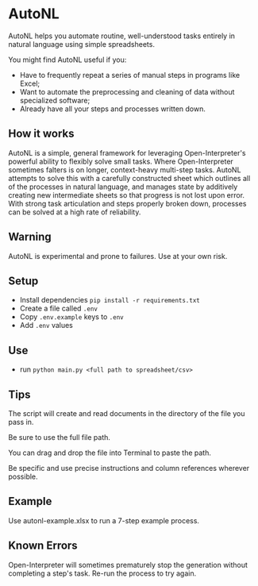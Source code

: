 # AutoNL

AutoNL helps you automate routine, well-understood tasks entirely in natural language using simple spreadsheets. 

You might find AutoNL useful if you:
   * Have to frequently repeat a series of manual steps in programs like Excel; 
   * Want to automate the preprocessing and cleaning of data without specialized software;
   * Already have all your steps and processes written down.

## How it works

AutoNL is a simple, general framework for leveraging Open-Interpreter's powerful ability to flexibly solve small tasks. Where Open-Interpreter sometimes falters is on longer, context-heavy multi-step tasks. AutoNL attempts to solve this with a carefully constructed sheet which outlines all of the processes in natural language, and manages state by additively creating new intermediate sheets so that progress is not lost upon error. With strong task articulation and steps properly broken down, processes can be solved at a high rate of reliability. 

## Warning

AutoNL is experimental and prone to failures. Use at your own risk. 

## Setup

- Install dependencies `pip install -r requirements.txt`
- Create a file called `.env`
- Copy `.env.example` keys to `.env`
- Add `.env` values

## Use

- run `python main.py <full path to spreadsheet/csv>`

## Tips

The script will create and read documents in the directory of the file you pass in.

Be sure to use the full file path.

You can drag and drop the file into Terminal to paste the path.

Be specific and use precise instructions and column references wherever possible. 

## Example 

Use autonl-example.xlsx to run a 7-step example process.

## Known Errors

Open-Interpreter will sometimes prematurely stop the generation without completing a step's task. Re-run the process to try again.
